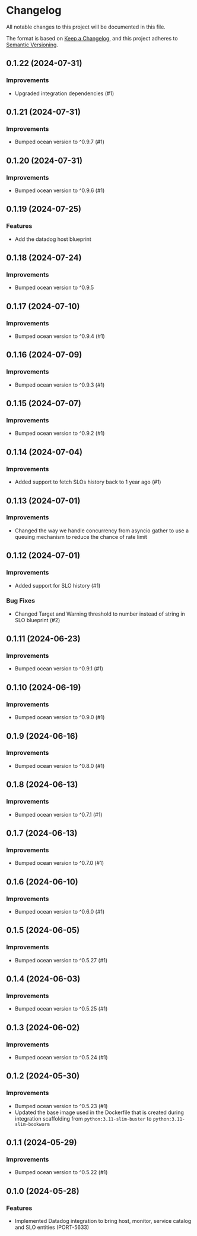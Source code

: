 # Changelog

All notable changes to this project will be documented in this file.

The format is based on [Keep a Changelog](https://keepachangelog.com/en/1.0.0/),
and this project adheres to [Semantic Versioning](https://semver.org/spec/v2.0.0.html).

<!-- towncrier release notes start -->

## 0.1.22 (2024-07-31)

### Improvements

- Upgraded integration dependencies (#1)


## 0.1.21 (2024-07-31)

### Improvements

- Bumped ocean version to ^0.9.7 (#1)


## 0.1.20 (2024-07-31)

### Improvements

- Bumped ocean version to ^0.9.6 (#1)


## 0.1.19 (2024-07-25)

### Features

- Add the datadog host blueprint

## 0.1.18 (2024-07-24)

### Improvements

- Bumped ocean version to ^0.9.5


## 0.1.17 (2024-07-10)

### Improvements

- Bumped ocean version to ^0.9.4 (#1)


## 0.1.16 (2024-07-09)

### Improvements

- Bumped ocean version to ^0.9.3 (#1)


## 0.1.15 (2024-07-07)

### Improvements

- Bumped ocean version to ^0.9.2 (#1)


## 0.1.14 (2024-07-04)

### Improvements

- Added support to fetch SLOs history back to 1 year ago (#1)

## 0.1.13 (2024-07-01)

### Improvements

- Changed the way we handle concurrency from asyncio gather to use a queuing mechanism to reduce the chance of rate limit


## 0.1.12 (2024-07-01)

### Improvements

- Added support for SLO history (#1)


### Bug Fixes

- Changed Target and Warning threshold to number instead of string in SLO blueprint (#2)


## 0.1.11 (2024-06-23)

### Improvements

- Bumped ocean version to ^0.9.1 (#1)


## 0.1.10 (2024-06-19)

### Improvements

- Bumped ocean version to ^0.9.0 (#1)


## 0.1.9 (2024-06-16)

### Improvements

- Bumped ocean version to ^0.8.0 (#1)


## 0.1.8 (2024-06-13)

### Improvements

- Bumped ocean version to ^0.7.1 (#1)


## 0.1.7 (2024-06-13)

### Improvements

- Bumped ocean version to ^0.7.0 (#1)


## 0.1.6 (2024-06-10)

### Improvements

- Bumped ocean version to ^0.6.0 (#1)


## 0.1.5 (2024-06-05)

### Improvements

- Bumped ocean version to ^0.5.27 (#1)


## 0.1.4 (2024-06-03)

### Improvements

- Bumped ocean version to ^0.5.25 (#1)


## 0.1.3 (2024-06-02)

### Improvements

- Bumped ocean version to ^0.5.24 (#1)


## 0.1.2 (2024-05-30)

### Improvements

- Bumped ocean version to ^0.5.23 (#1)
- Updated the base image used in the Dockerfile that is created during integration scaffolding from `python:3.11-slim-buster` to `python:3.11-slim-bookworm`


## 0.1.1 (2024-05-29)

### Improvements

- Bumped ocean version to ^0.5.22 (#1)


## 0.1.0 (2024-05-28)

### Features

- Implemented Datadog integration to bring host, monitor, service catalog and SLO entities (PORT-5633)
